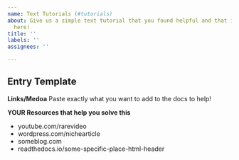 ```yaml
---
name: Text Tutorials (#tutorials)
about: Give us a simple text tutorial that you found helpful and that isn't already
  here!
title: ''
labels: ''
assignees: ''

---
```


## Entry Template

**Links/Medoa**
Paste exactly what you want to add to the docs to help!


**YOUR Resources that help you solve this**
- youtube.com/rarevideo
- wordpress.com/nichearticle
- someblog.com
- readthedocs.io/some-specific-place-html-header
